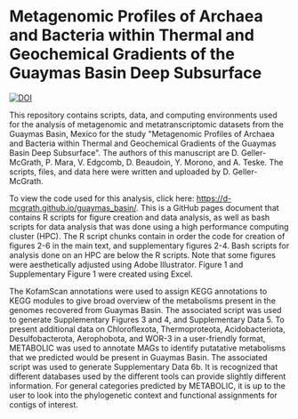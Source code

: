 # Metagenomic Profiles of Archaea and Bacteria within Thermal and Geochemical Gradients of the Guaymas Basin Deep Subsurface

[![DOI](https://zenodo.org/badge/601356394.svg)](https://zenodo.org/badge/latestdoi/601356394)

This repository contains scripts, data, and computing environments used for the analysis of metagenomic and metatranscriptomic datasets from the Guaymas Basin, Mexico for the study "Metagenomic Profiles of Archaea and Bacteria within Thermal and Geochemical Gradients of the Guaymas Basin Deep Subsurface". The authors of this manuscript are D. Geller-McGrath, P. Mara, V. Edgcomb, D. Beaudoin, Y. Morono, and A. Teske. The scripts, files, and data here were written and uploaded by D. Geller-McGrath.

To view the code used for this analysis, click here: https://d-mcgrath.github.io/guaymas_basin/. This is a GitHub pages document that contains R scripts for figure creation and data analysis, as well as bash scripts for data analysis that was done using a high performance computing cluster (HPC). The R script chunks contain in order the code for creation of figures 2-6 in the main text, and supplementary figures 2-4. Bash scripts for analysis done on an HPC are below the R scripts. Note that some figures were aesthetically adjusted using Adobe Illustrator. Figure 1 and Supplementary Figure 1 were created using Excel.

The KofamScan annotations were used to assign KEGG annotations to KEGG modules to give broad overview of the metabolisms present in the genomes recovered from Guaymas Basin. The associated script was used to generate Supplementary Figures 3 and 4, and Supplementary Data 5. To present additional data on Chloroflexota, Thermoproteota, Acidobacteriota, Desulfobacterota, Aerophobota, and WOR-3 in a user-friendly format, METABOLIC was used to annotate MAGs to identify putatative metabolisms that we predicted would be present in Guaymas Basin. The associated script was used to generate Supplementary Data 6b. It is recognized that different databases used by the different tools can provide slightly different information. For general categories predicted by METABOLIC, it is up to the user to look into the phylogenetic context and functional assignments for contigs of interest. 
